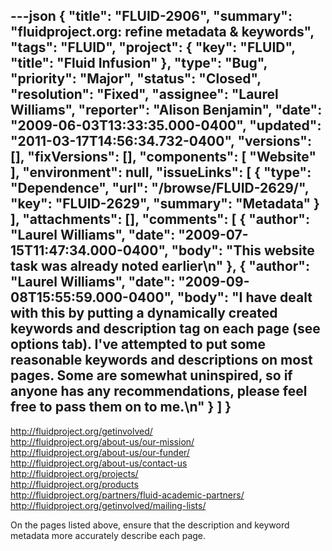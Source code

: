 ---json
{
  "title": "FLUID-2906",
  "summary": "fluidproject.org: refine metadata & keywords",
  "tags": "FLUID",
  "project": {
    "key": "FLUID",
    "title": "Fluid Infusion"
  },
  "type": "Bug",
  "priority": "Major",
  "status": "Closed",
  "resolution": "Fixed",
  "assignee": "Laurel Williams",
  "reporter": "Alison Benjamin",
  "date": "2009-06-03T13:33:35.000-0400",
  "updated": "2011-03-17T14:56:34.732-0400",
  "versions": [],
  "fixVersions": [],
  "components": [
    "Website"
  ],
  "environment": null,
  "issueLinks": [
    {
      "type": "Dependence",
      "url": "/browse/FLUID-2629/",
      "key": "FLUID-2629",
      "summary": "Metadata"
    }
  ],
  "attachments": [],
  "comments": [
    {
      "author": "Laurel Williams",
      "date": "2009-07-15T11:47:34.000-0400",
      "body": "This website task was already noted earlier\n"
    },
    {
      "author": "Laurel Williams",
      "date": "2009-09-08T15:55:59.000-0400",
      "body": "I have dealt with this by putting a dynamically created keywords and description tag on each page (see options tab). I've attempted to put some reasonable keywords and descriptions on most pages. Some are somewhat uninspired, so if anyone has any recommendations, please feel free to pass them on to me.\n"
    }
  ]
}
---
<http://fluidproject.org/getinvolved/>\
<http://fluidproject.org/about-us/our-mission/>\
<http://fluidproject.org/about-us/our-funder/>\
<http://fluidproject.org/about-us/contact-us>\
<http://fluidproject.org/projects/>\
<http://fluidproject.org/products>\
<http://fluidproject.org/partners/fluid-academic-partners/>\
<http://fluidproject.org/getinvolved/mailing-lists/>

On the pages listed above, ensure that the description and keyword metadata more accurately describe each page.&#x20;

        